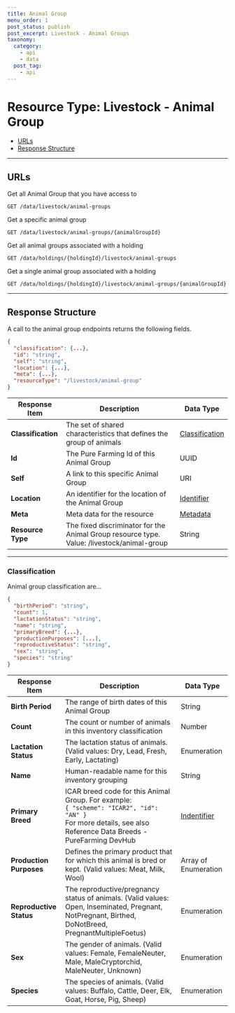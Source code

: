 ```yaml
---
title: Animal Group
menu_order: 1
post_status: publish
post_excerpt: Livestock - Animal Groups
taxonomy:
  category:
    - api
    - data
  post_tag:
    - api
---
```


# Resource Type: Livestock - Animal Group

- [URLs](#urls)
- [Response Structure](#response-structure)

---

## URLs

Get all Animal Group that you have access to

```
GET /data/livestock/animal-groups
```

Get a specific animal group

```
GET /data/livestock/animal-groups/{animalGroupId}
```

Get all animal groups associated with a holding

```
GET /data/holdings/{holdingId}/livestock/animal-groups
```

Get a single animal group associated with a holding

```
GET /data/holdings/{holdingId}/livestock/animal-groups/{animalGroupId}
```

---

## Response Structure

A call to the animal group endpoints returns the following fields.

```json
{
  "classification": {...},
  "id": "string",
  "self": "string",
  "location": {...},
  "meta": {...},
  "resourceType": "/livestock/animal-group"
}
```

| Response Item      | Description                                                                                    | Data Type                                               |
| ------------------ | ---------------------------------------------------------------------------------------------- | ------------------------------------------------------- |
| **Classification** | The set of shared characteristics that defines the group of animals                            | [Classification](#classification)                       |
| **Id**             | The Pure Farming Id of this Animal Group                                                       | UUID                                                    |
| **Self**           | A link to this specific Animal Group                                                           | URI                                                     |
| **Location**       | An identifier for the location of the Animal Group                                             | [Identifier](/docs/resource-types/common.md#identifier) |
| **Meta**           | Meta data for the resource                                                                     | [Metadata](/docs/resource-types/common.md#metadata)     |
| **Resource Type**  | The fixed discriminator for the Animal Group resource type.<br/>Value: /livestock/animal-group | String                                                  |

---

### Classification

Animal group classification are...

```json
{
  "birthPeriod": "string",
  "count": 1,
  "lactationStatus": "string",
  "name": "string",
  "primaryBreed": {...},
  "productionPurposes": [...],
  "reproductiveStatus": "string",
  "sex": "string",
  "species": "string"
}
```

| Response Item           | Description                                                                                                                                                           | Data Type                                                |
| ----------------------- | --------------------------------------------------------------------------------------------------------------------------------------------------------------------- | -------------------------------------------------------- |
| **Birth Period**        | The range of birth dates of this Animal Group                                                                                                                         | String                                                   |
| **Count**               | The count or number of animals in this inventory classification                                                                                                       | Number                                                   |
| **Lactation Status**    | The lactation status of animals. (Valid values: Dry, Lead, Fresh, Early, Lactating)                                                                                   | Enumeration                                              |
| **Name**                | Human-readable name for this inventory grouping                                                                                                                       | String                                                   |
| **Primary Breed**       | ICAR breed code for this Animal Group. For example:<br/>`{ "scheme": "ICAR2", "id": "AN" }`<br/>For more details, see also Reference Data Breeds - PureFarming DevHub | [Indentifier](/docs/resource-types/common.md#identifier) |
| **Production Purposes** | Defines the primary product that for which this animal is bred or kept. (Valid values: Meat, Milk, Wool)                                                              | Array of Enumeration                                     |
| **Reproductive Status** | The reproductive/pregnancy status of animals. (Valid values: Open, Inseminated, Pregnant, NotPregnant, Birthed, DoNotBreed, PregnantMultipleFoetus)                   | Enumeration                                              |
| **Sex**                 | The gender of animals. (Valid values: Female, FemaleNeuter, Male, MaleCryptorchid, MaleNeuter, Unknown)                                                               | Enumeration                                              |
| **Species**             | The species of animals. (Valid values: Buffalo, Cattle, Deer, Elk, Goat, Horse, Pig, Sheep)                                                                           | Enumeration                                              |
